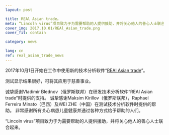 ```yaml
---
layout: post

title: REAl Asian trade。
meta: “Lincoln virus”项目致力于为需要帮助的人提供援助，并将关心他人的善心人士联合起来。
cover_img: 2017.10.01/REAl_Asian_trade.png
cover_fit: contain

category: news

lang: cn
ref: real_asian_trade_news
---
```


2017年10月1日开始在工作中使用新的技术分析软件“<a href="https://lincolnvirus.com/cn/ea/real_asian_trade.html" target="_blank">REAl Asian trade</a>”。

测试显示结果很好，可将其应用于慈善事业。

诚挚感谢Vladimir Blednov（俄罗斯联邦）在研发技术分析软件“REAl Asian trade”时提供的支持。
诚挚感谢Maksim Kirillov（俄罗斯联邦），Raphael Ferreira Minato（巴西）及WEI ZHE（中国）在测试技术分析软件时提供的帮助。
非常感谢所有关心病患儿童健康并通过各种方式给予帮助的人们。

“Lincoln virus”项目致力于为需要帮助的人提供援助，并将关心他人的善心人士联合起来。
